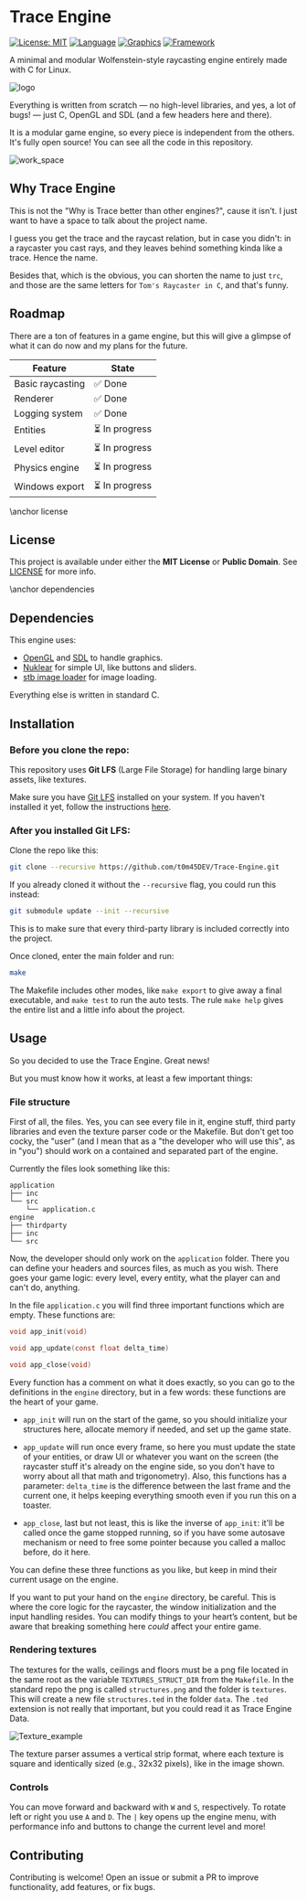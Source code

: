 # Trace Engine

[![License: MIT](https://img.shields.io/badge/License-MIT-yellow.svg)](#license)
[![Language](https://img.shields.io/badge/Made%20with-C-blue)](#dependencies)
[![Graphics](https://img.shields.io/badge/Graphics-OpenGL-green)](https://www.opengl.org/)
[![Framework](https://img.shields.io/badge/Framework-SDL2-orange)](https://www.libsdl.org/)

A minimal and modular Wolfenstein-style raycasting engine entirely made with C for Linux.

![logo](resources/branding/trc_logo.png)

Everything is written from scratch — no high-level libraries, and yes, a lot of bugs! — just C, OpenGL and SDL (and a few headers here and there).

It is a modular game engine, so every piece is independent from the others. It's fully open source! You can see all the code in this repository.

![work_space](resources/screenshots/work_space.png)

## Why Trace Engine

This is not the "Why is Trace better than other engines?", cause it isn't. I just want to have a space to talk about the project name.

I guess you get the trace and the raycast relation, but in case you didn't: in a raycaster you cast rays, and they leaves behind something kinda like a trace. Hence the name.

Besides that, which is the obvious, you can shorten the name to just `trc`, and those are the same letters for `Tom's Raycaster in C`, and that's funny.

## Roadmap

There are a ton of features in a game engine, but this will give a glimpse of what it can do now and my plans for the future.

| Feature | State |
| --- | --- |
| Basic raycasting | :white_check_mark: Done |
| Renderer | :white_check_mark: Done |
| Logging system | :white_check_mark: Done |
| Entities | :hourglass_flowing_sand: In progress |
| Level editor | :hourglass_flowing_sand: In progress |
| Physics engine | :hourglass_flowing_sand: In progress |
| Windows export | :hourglass_flowing_sand: In progress |

\anchor license
## License

This project is available under either the **MIT License** or **Public Domain**. See [LICENSE](LICENSE) for more info.

\anchor dependencies
## Dependencies

This engine uses:

- [OpenGL](https://www.opengl.org/) and [SDL](https://www.libsdl.org/) to handle graphics. 
- [Nuklear](https://github.com/Immediate-Mode-UI/Nuklear) for simple UI, like buttons and sliders.
- [stb image loader](https://github.com/nothings/stb) for image loading.

Everything else is written in standard C.

## Installation

### Before you clone the repo:

This repository uses **Git LFS** (Large File Storage) for handling large binary assets, like textures.

Make sure you have [Git LFS](https://git-lfs.github.com/) installed on your system. If you haven't installed it yet, follow the instructions [here](https://github.com/git-lfs/git-lfs/wiki/Installation).

### After you installed Git LFS:

Clone the repo like this:

```bash
git clone --recursive https://github.com/t0m45DEV/Trace-Engine.git
```

If you already cloned it without the `--recursive` flag, you could run this instead:

```bash
git submodule update --init --recursive
```

This is to make sure that every third-party library is included correctly into the project.

Once cloned, enter the main folder and run:

```bash
make
```

The Makefile includes other modes, like `make export` to give away a final executable, and `make test` to run the auto tests. The rule `make help` gives the entire list and a little info about the project.

## Usage

So you decided to use the Trace Engine. Great news!

But you must know how it works, at least a few important things:

### File structure

First of all, the files. Yes, you can see every file in it, engine stuff, third party libraries and even the texture parser code or the Makefile. But don't get too cocky, the "user" (and I mean that as a "the developer who will use this", as in "you") should work on a contained and separated part of the engine.

Currently the files look something like this:

```
application
├── inc
└── src
    └── application.c
engine
├── thirdparty
├── inc
└── src
```

Now, the developer should only work on the `application` folder. There you can define your headers and sources files, as much as you wish. There goes your game logic: every level, every entity, what the player can and can't do, anything.

In the file `application.c` you will find three important functions which are empty. These functions are:

```C
void app_init(void)

void app_update(const float delta_time)

void app_close(void)
```

Every function has a comment on what it does exactly, so you can go to the definitions in the `engine` directory, but in a few words: these functions are the heart of your game.

- `app_init` will run on the start of the game, so you should initialize your structures here, allocate memory if needed, and set up the game state.

- `app_update` will run once every frame, so here you must update the state of your entities, or draw UI or whatever you want on the screen (the raycaster stuff it's already on the engine side, so you don't have to worry about all that math and trigonometry). Also, this functions has a parameter: `delta_time` is the difference between the last frame and the current one, it helps keeping everything smooth even if you run this on a toaster.

- `app_close`, last but not least, this is like the inverse of `app_init`: it'll be called once the game stopped running, so if you have some autosave mechanism or need to free some pointer because you called a malloc before, do it here.

You can define these three functions as you like, but keep in mind their current usage on the engine.

If you want to put your hand on the `engine` directory, be careful. This is where the core logic for the raycaster, the window initialization and the input handling resides. You can modify things to your heart’s content, but be aware that breaking something here _could_ affect your entire game.

### Rendering textures

The textures for the walls, ceilings and floors must be a png file located in the same root as the variable `TEXTURES_STRUCT_DIR` from the `Makefile`. In the standard repo the png is called `structures.png` and the folder is `textures`. This will create a new file `structures.ted` in the folder `data`. The `.ted` extension is not really that important, but you could read it as Trace Engine Data.

![Texture_example](resources/screenshots/texture_example.png)

The texture parser assumes a vertical strip format, where each texture is square and identically sized (e.g., 32x32 pixels), like in the image shown.

### Controls

You can move forward and backward with `W` and `S`, respectively. To rotate left or right you use `A` and `D`. The `|` key opens up the engine menu, with performance info and buttons to change the current level and more!

## Contributing

Contributing is welcome! Open an issue or submit a PR to improve functionality, add features, or fix bugs.
